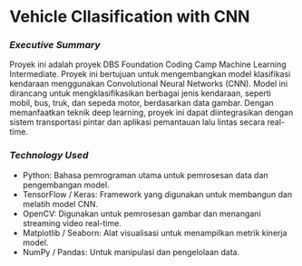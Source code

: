 # Vehicle Cllasification with CNN

### *Executive Summary*
Proyek ini adalah proyek DBS Foundation Coding Camp Machine Learning Intermediate. Proyek ini bertujuan untuk mengembangkan model klasifikasi kendaraan menggunakan Convolutional Neural Networks (CNN). Model ini dirancang untuk mengklasifikasikan berbagai jenis kendaraan, seperti mobil, bus, truk, dan sepeda motor, berdasarkan data gambar. Dengan memanfaatkan teknik deep learning, proyek ini dapat diintegrasikan dengan sistem transportasi pintar dan aplikasi pemantauan lalu lintas secara real-time.

### *Technology Used*
- Python: Bahasa pemrograman utama untuk pemrosesan data dan pengembangan model.
- TensorFlow / Keras: Framework yang digunakan untuk membangun dan melatih model CNN.
- OpenCV: Digunakan untuk pemrosesan gambar dan menangani streaming video real-time.
- Matplotlib / Seaborn: Alat visualisasi untuk menampilkan metrik kinerja model.
- NumPy / Pandas: Untuk manipulasi dan pengelolaan data.
